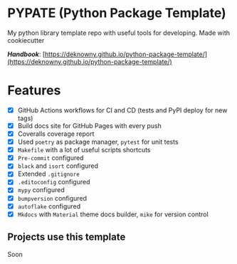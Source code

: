 # PYPATE (Python Package Template)
My python library template repo with useful tools for developing. Made with cookiecutter

__*Handbook*__: [https://deknowny.github.io/python-package-template/](https://deknowny.github.io/python-package-template/)

# Features
- [x] GitHub Actions workflows for CI and CD (tests and PyPI deploy for new tags)
- [x] Build docs site for GitHub Pages with every push
- [x] Coveralls coverage report
- [x] Used `poetry` as package manager, `pytest` for unit tests
- [x] `Makefile` with a lot of useful scripts shortcuts
- [x] `Pre-commit` configured
- [x] `black` and `isort` configured
- [x] Extended `.gitignore`
- [x] `.editoconfig` configured
- [x] `mypy` configured
- [x] `bumpversion` configured
- [x] `autoflake` configured
- [x] `Mkdocs` with `Material` theme docs builder, `mike` for version control

## Projects use this template
Soon

